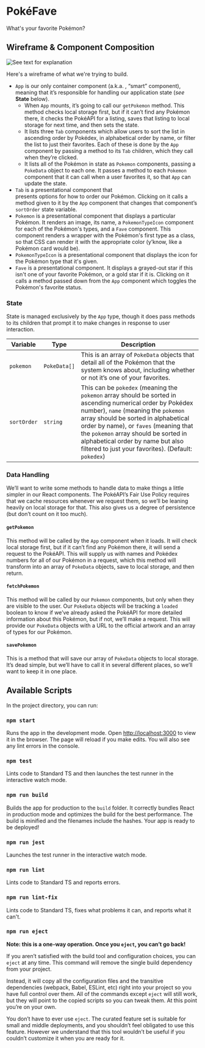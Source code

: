 # PokéFave

What's your favorite Pokémon?

## Wireframe & Component Composition

![See text for explanation](https://github.com/jefgodesky/pokefave/blob/main/wireframe.png?raw=true)

Here's a wireframe of what we're trying to build.

* `App` is our only container component (a.k.a.
  , “smart” component), meaning that it’s 
  responsible for handling our application 
  state (_see_ **State** below).
  * When `App` mounts, it’s going to call our 
    `getPokemon` method. This method checks 
    local storage first, but if it can’t find 
    any Pokémon there, it checks the PokéAPI 
    for a listing, saves that listing to local 
    storage for next time, and then sets the 
    state.
  * It lists three `Tab` components which 
    allow users to sort the list in ascending 
    order by Pokédex, in alphabetical order by 
    name, or filter the list to just their 
    favorites. Each of these is done by the 
    `App` component by passing a method to its 
    `Tab` children, which they call when 
    they’re clicked.
  * It lists all of the Pokémon in state as 
    `Pokemon` components, passing a `PokeData` 
    object to each one. It passes a method to 
    each `Pokemon` component that it can call 
    when a user favorites it, so that `App` 
    can update the state.
* `Tab` is a presentational component that  
  presents options for how to order our 
  Pokémon. Clicking on it calls a method given 
  to it by the `App` component that changes that 
  component’s `sortOrder` state variable.
* `Pokemon` is a presentational component that 
  displays a particular Pokémon. It renders an 
  image, its name, a `PokemonTypeIcon` component 
  for each of the Pokémon's types, and a `Fave` 
  component. This component renders a wrapper 
  with the Pokémon's first type as a class, so 
  that CSS can render it with the appropriate 
  color (y’know, like a Pokémon card would be).
* `PokemonTypeIcon` is a presentational component 
  that displays the icon for the Pokémon type 
  that it's given.
* `Fave` is a presentational component. It 
  displays a grayed-out star if this isn't one 
  of your favorite Pokémon, or a gold star if 
  it is. Clicking on it calls a method passed 
  down from the `App` component which toggles the 
  Pokémon's favorite status.

### State

State is managed exclusively by the `App` type,
though it does pass methods to its children 
that prompt it to make changes in response to 
user interaction.

Variable | Type | Description
--- | --- | ---
`pokemon` | `PokeData[]` | This is an array of `PokeData` objects that detail all of the Pokémon that the system knows about, including whether or not it’s one of your favorites.
`sortOrder` | `string` | This can be `pokedex` (meaning the `pokemon` array should be sorted in ascending numerical order by Pokédex number), `name` (meaning the `pokemon` array should be sorted in alphabetical order by name), or `faves` (meaning that the `pokemon` array should be sorted in alphabetical order by name but also filtered to just your favorites). (Default: `pokedex`)

### Data Handling

We’ll want to write some methods to handle 
data to make things a little simpler in our 
React components. The PokéAPI’s Fair Use 
Policy requires that we cache resources 
whenever we request them, so we’ll be leaning 
heavily on local storage for that. This also 
gives us a degree of persistence (but don’t 
count on it too much).

#### `getPokemon`

This method will be called by the `App` 
component when it loads. It will check local 
storage first, but if it can’t find any 
Pokémon there, it will send a request to the 
PokéAPI. This will supply us with names and 
Pokédex numbers for all of our Pokémon in a 
request, which this method will transform into 
an array of `PokeData` objects, save to local 
storage, and then return.

#### `fetchPokemon`

This method will be called by our `Pokemon` 
components, but only when they are visible to 
the user. Our `PokeData` objects will be 
tracking a `loaded` boolean to know if we’ve 
already asked the PokéAPI for more detailed 
information about this Pokémon, but if not, 
we’ll make a request. This will provide our 
`PokeData` objects with a URL to the official 
artwork and an array of types for our Pokémon.

#### `savePokemon`

This is a method that will save our array of 
`PokeData` objects to local storage. It’s dead 
simple, but we’ll have to call it in several 
different places, so we’ll want to keep it in 
one place.

## Available Scripts

In the project directory, you can run:

### `npm start`

Runs the app in the development mode. Open 
[http://localhost:3000](http://localhost:3000) to view it in the browser.
The page will reload if you make edits. You 
will also see any lint errors in the console.

### `npm test`

Lints code to Standard TS and then launches the 
test runner in the interactive watch mode.

### `npm run build`

Builds the app for production to the `build` 
folder. It correctly bundles React in production mode 
and optimizes the build for the best performance. The build is minified and the filenames 
include the hashes. Your app is ready to be deployed!

### `npm run jest`

Launches the test runner in the interactive watch mode.

### `npm run lint`

Lints code to Standard TS and reports errors.

### `npm run lint-fix`

Lints code to Standard TS, fixes what problems 
it can, and reports what it can't.

### `npm run eject`

**Note: this is a one-way operation. Once you `eject`, you can’t go back!**

If you aren’t satisfied with the build tool and configuration choices, you can `eject` at any time. This command will remove the single build dependency from your project.

Instead, it will copy all the configuration files and the transitive dependencies (webpack, Babel, ESLint, etc) right into your project so you have full control over them. All of the commands except `eject` will still work, but they will point to the copied scripts so you can tweak them. At this point you’re on your own.

You don’t have to ever use `eject`. The curated feature set is suitable for small and middle deployments, and you shouldn’t feel obligated to use this feature. However we understand that this tool wouldn’t be useful if you couldn’t customize it when you are ready for it.
